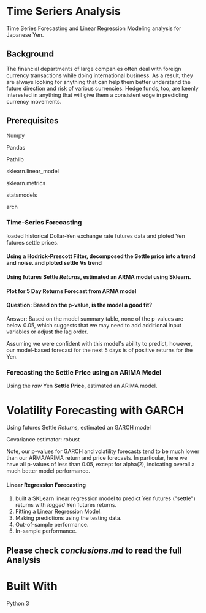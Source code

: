 




# Time Seriers Analysis
Time Series Forecasting and Linear Regression Modeling analysis for Japanese Yen.


## Background

The financial departments of large companies often deal with foreign currency transactions while doing international business. As a result, they are always looking for anything that can help them better understand the future direction and risk of various currencies. Hedge funds, too, are keenly interested in anything that will give them a consistent edge in predicting currency movements.

## Prerequisites
Numpy

Pandas

Pathlib

sklearn.linear_model

sklearn.metrics

statsmodels

arch
### Time-Series Forecasting

loaded historical Dollar-Yen exchange rate futures data and ploted Yen futures settle prices.





#### Using a Hodrick-Prescott Filter, decomposed the Settle price into a trend and noise. and ploted settle Vs trend 



#### Using futures Settle *Returns*, estimated an ARMA model using Sklearn.


#### Plot for 5 Day Returns Forecast from ARMA model


#### Question: Based on the p-value, is the model a good fit?


Answer: Based on the model summary table, none of the p-values are below 0.05, which suggests that we may need to add additional input variables or adjust the lag order.

Assuming we were confident with this model's ability to predict, however, our model-based forecast for the next 5 days is of positive returns for the Yen.


### Forecasting the Settle Price using an ARIMA Model

Using the *raw* Yen **Settle Price**, estimated an ARIMA model.





# Volatility Forecasting with GARCH

Using futures Settle *Returns*, estimated an GARCH model




Covariance estimator: robust

Note, our p-values for GARCH and volatility forecasts tend to be much lower than our ARMA/ARIMA return and price forecasts. In particular, here we have all p-values of less than 0.05, except for alpha(2), indicating overall a much better model performance.




#### Linear Regression Forecasting

1. built a SKLearn linear regression model to predict Yen futures ("settle") returns with *lagged* Yen futures returns. 
2. Fitting a Linear Regression Model.
3. Making predictions using the testing data.
4. Out-of-sample performance.
5. In-sample performance.

## Please check *conclusions.md* to read the full Analysis


# Built With
Python 3
